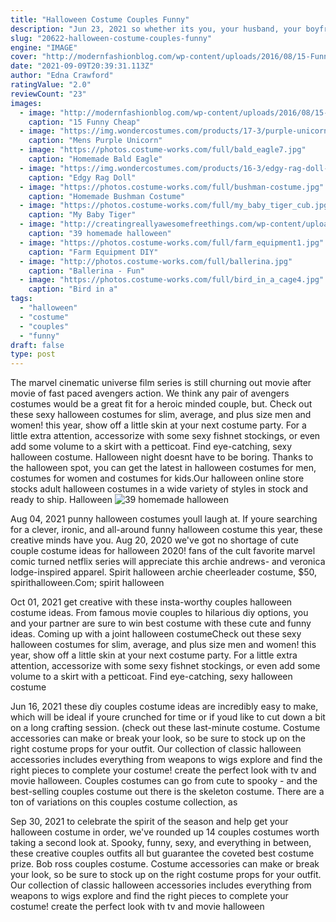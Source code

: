 ```yaml
---
title: "Halloween Costume Couples Funny"
description: "Jun 23, 2021 so whether its you, your husband, your boyfriend, or your son whos on the hunt for a funny halloween costume, we have a feeling there'll be at least one outfit on our list that gets their creative juices flowing.  So make the night one big grand gesture with a diy couples halloween costume. What you'll need for a jack pearson costume"
slug: "20622-halloween-costume-couples-funny"
engine: "IMAGE"
cover: "http://modernfashionblog.com/wp-content/uploads/2016/08/15-Funny-Cheap-Easy-Homemade-Halloween-Costumes-2016-6.jpg"
date: "2021-09-09T20:39:31.113Z"
author: "Edna Crawford"
ratingValue: "2.0"
reviewCount: "23"
images:
  - image: "http://modernfashionblog.com/wp-content/uploads/2016/08/15-Funny-Cheap-Easy-Homemade-Halloween-Costumes-2016-6.jpg"
    caption: "15 Funny Cheap"
  - image: "https://img.wondercostumes.com/products/17-3/purple-unicorn-costume.jpg"
    caption: "Mens Purple Unicorn"
  - image: "https://photos.costume-works.com/full/bald_eagle7.jpg"
    caption: "Homemade Bald Eagle"
  - image: "https://img.wondercostumes.com/products/16-3/edgy-rag-doll-womens-costume.jpg"
    caption: "Edgy Rag Doll"
  - image: "https://photos.costume-works.com/full/bushman-costume.jpg"
    caption: "Homemade Bushman Costume"
  - image: "https://photos.costume-works.com/full/my_baby_tiger_cub.jpg"
    caption: "My Baby Tiger"
  - image: "http://creatingreallyawesomefreethings.com/wp-content/uploads/2012/05/costumzee-5374-full1.jpg"
    caption: "39 homemade halloween"
  - image: "https://photos.costume-works.com/full/farm_equipment1.jpg"
    caption: "Farm Equipment DIY"
  - image: "http://photos.costume-works.com/full/ballerina.jpg"
    caption: "Ballerina - Fun"
  - image: "https://photos.costume-works.com/full/bird_in_a_cage4.jpg"
    caption: "Bird in a"
tags:
  - "halloween"
  - "costume"
  - "couples"
  - "funny"
draft: false
type: post
---
```


The marvel cinematic universe film series is still churning out movie after movie of fast paced avengers action. We think any pair of avengers costumes would be a great fit for a heroic minded couple, but. Check out these sexy halloween costumes for slim, average, and plus size men and women! this year, show off a little skin at your next costume party. For a little extra attention, accessorize with some sexy fishnet stockings, or even add some volume to a skirt with a petticoat. Find eye-catching, sexy halloween costume. Halloween night doesnt have to be boring. Thanks to the halloween spot, you can get the latest in halloween costumes for men, costumes for women and costumes for kids.Our halloween online store stocks adult halloween costumes in a wide variety of styles in stock and ready to ship. Halloween
![39 homemade halloween](http://creatingreallyawesomefreethings.com/wp-content/uploads/2012/05/costumzee-5374-full1.jpg "39 homemade halloween")

Aug 04, 2021 punny halloween costumes youll laugh at. If youre searching for a clever, ironic, and all-around funny halloween costume this year, these creative minds have you. Aug 20, 2020 we&#39;ve got no shortage of cute couple costume ideas for halloween 2020! fans of the cult favorite marvel comic turned netflix series will appreciate this archie andrews- and veronica lodge-inspired apparel. Spirit halloween archie cheerleader costume, $50, spirithalloween.Com; spirit halloween
<!--inArticleAds-->

<!--galleryOne-->

Oct 01, 2021 get creative with these insta-worthy couples halloween costume ideas. From famous movie couples to hilarious diy options, you and your partner are sure to win best costume with these cute and funny ideas. Coming up with a joint halloween costumeCheck out these sexy halloween costumes for slim, average, and plus size men and women! this year, show off a little skin at your next costume party. For a little extra attention, accessorize with some sexy fishnet stockings, or even add some volume to a skirt with a petticoat. Find eye-catching, sexy halloween costume
<!--inArticleAds-->

<!--galleryTwo-->

Jun 16, 2021 these diy couples costume ideas are incredibly easy to make, which will be ideal if youre crunched for time or if youd like to cut down a bit on a long crafting session. (check out these last-minute costume. Costume accessories can make or break your look, so be sure to stock up on the right costume props for your outfit. Our collection of classic halloween accessories includes everything from weapons to wigs  explore and find the right pieces to complete your costume! create the perfect look with tv and movie halloween. Couples costumes can go from cute to spooky - and the best-selling couples costume out there is the skeleton costume. There are a ton of variations on this couples costume collection, as
<!--galleryThree-->

Sep 30, 2021 to celebrate the spirit of the season and help get your halloween costume in order, we've rounded up 14 couples costumes worth taking a second look at. Spooky, funny, sexy, and everything in between, these creative couples outfits all but guarantee the coveted best costume prize. Bob ross couples costume. Costume accessories can make or break your look, so be sure to stock up on the right costume props for your outfit. Our collection of classic halloween accessories includes everything from weapons to wigs  explore and find the right pieces to complete your costume! create the perfect look with tv and movie halloween